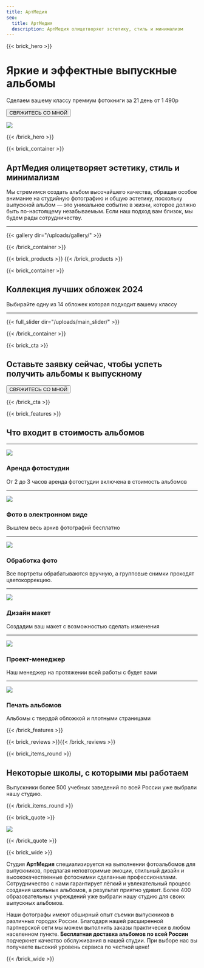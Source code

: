 ```yaml
---
title: АртМедия
seo:
  title: АртМедия
  description: АртМедия олицетворяет эстетику, стиль и минимализм
---
```

{{< brick_hero >}}

# Яркие и эффектные выпускные альбомы

Сделаем вашему классу премиум фотокниги за 21 день от 1 490р

<script data-b24-form="click/120/nxgybi" data-skip-moving="true">
  (function(w,d,u){
  var s=d.createElement('script');s.async=true;s.src=u+'?'+(Date.now()/180000|0);
  var h=d.getElementsByTagName('script')[0];h.parentNode.insertBefore(s,h);
  })(window,document,'https://cdn-ru.bitrix24.ru/b13522222/crm/form/loader_120.js');
</script>

<button class="btn">СВЯЖИТЕСЬ СО МНОЙ</button>

![](/uploads/hero.png)

{{< /brick_hero >}}

{{< brick_container >}}

## АртМедия олицетворяет эстетику, стиль и минимализм

Мы стремимся создать альбом высочайшего качества, обращая особое внимание на студийную фотографию и общую эстетику, поскольку выпускной альбом — это уникальное событие в жизни, которое должно быть по-настоящему незабываемым. Если наш подход вам близок, мы будем рады сотрудничеству.

---

{{< gallery dir="/uploads/gallery/" >}}

{{< /brick_container >}}

{{< brick_products >}}
{{< /brick_products >}}

{{< brick_container >}}

## Коллекция лучших обложек 2024

Выбирайте одну из 14 обложек которая подходит вашему классу

---

{{< full_slider dir="/uploads/main_slider/" >}}

{{< /brick_container >}}

{{< brick_cta >}}

## Оставьте заявку сейчас, чтобы успеть получить альбомы к выпускному

<script data-b24-form="click/120/nxgybi" data-skip-moving="true">
  (function(w,d,u){
  var s=d.createElement('script');s.async=true;s.src=u+'?'+(Date.now()/180000|0);
  var h=d.getElementsByTagName('script')[0];h.parentNode.insertBefore(s,h);
  })(window,document,'https://cdn-ru.bitrix24.ru/b13522222/crm/form/loader_120.js');
</script>

<button class="btn">СВЯЖИТЕСЬ СО МНОЙ</button>

{{< /brick_cta >}}

{{< brick_features >}}

## Что входит в стоимость альбомов

---

![](/img/icons/material-symbols/200/rounded/auto_awesome_mosaic.svg)
### Аренда фотостудии

От 2 до 3 часов аренда фотостудии включена в стоимость альбомов

---

![](/img/icons/material-symbols/200/rounded/performance_max.svg)
### Фото в электронном виде

Вышлем весь архив фотографий бесплатно

---

![](/img/icons/material-symbols/200/rounded/design_services.svg)
### Обработка фото

Все портреты обрабатываются вручную, а групповые снимки проходят цветокоррекцию.

---

![](/img/icons/material-symbols/200/rounded/devices.svg)
### Дизайн макет

Создадим ваш макет с возможностью сделать изменения

---

![](/img/icons/material-symbols/200/rounded/timer.svg)
### Проект-менеджер

Наш менеджер на протяжении всей работы с будет вами

---

![](/img/icons/material-symbols/200/rounded/auto_fix.svg)
### Печать альбомов

Альбомы с твердой обложкой и плотными страницами

{{< /brick_features >}}

{{< brick_reviews >}}{{< /brick_reviews >}}

{{< brick_items_round >}}

## Некоторые школы, с которыми мы работаем

Выпускники более 500 учебных заведений по всей России уже выбрали нашу студию.

{{< /brick_items_round >}}

{{< brick_quote >}}

<script data-b24-form="inline/120/nxgybi" data-skip-moving="true">
  (function(w,d,u){
  var s=d.createElement('script');s.async=true;s.src=u+'?'+(Date.now()/180000|0);
  var h=d.getElementsByTagName('script')[0];h.parentNode.insertBefore(s,h);
  })(window,document,'https://cdn-ru.bitrix24.ru/b13522222/crm/form/loader_120.js');
</script>

![](/uploads/form-bg.png)

{{< /brick_quote >}}

{{< brick_wide >}}

Студия **АртМедия** специализируется на выполнении фотоальбомов для выпускников, предлагая неповторимые эмоции, стильный дизайн и высококачественные фотоснимки сделанные профессионалами. Сотрудничество с нами гарантирует лёгкий и увлекательный процесс создания школьных альбомов, а результат приятно удивит. Более 400 образовательных учреждений уже выбрали нашу студию для своих выпускных альбомов.

Наши фотографы имеют обширный опыт съемки выпускников в различных городах России. Благодаря нашей расширенной партнерской сети мы можем выполнить заказы практически в любом населенном пункте. **Бесплатная доставка альбомов по всей России** подчеркнет качество обслуживания в нашей студии. При выборе нас вы получаете высокий уровень сервиса по честной цене!

{{< /brick_wide >}}
